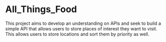 # All_Things_Food

This project aims to develop an understanding on APIs and seek to build a simple API that allows users to store places of interest they want to visit. This allows users to store locations and sort them by priority as well. 
